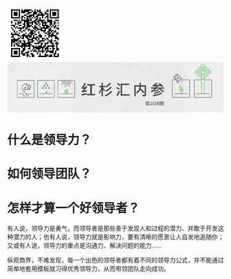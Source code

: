 ![img_1.png](img_1.png)
![img.png](img.png)

# 什么是领导力？

# 如何领导团队？

# 怎样才算一个好领导者？

有人说，领导力是勇气，而领导者是那些善于发现人和过程的潜力、并敢于开发这种潜力的人；也有人说，领导力就是影响力，要有清晰的愿景让人自发地追随你；又或有人说，领导力的重点是沟通力、解决问题的能力……

纵观商界，不难发现，每一个出色的领导者都有着不同的领导力公式，并不能通过简单地套用模板就习得优秀领导力，从而带领团队走向成功。




















